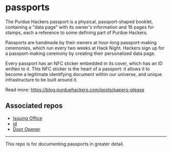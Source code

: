 # passports

The Purdue Hackers passport is a physical, passport-shaped booklet, containing a "data page" with its owner's information and 16 pages for stamps, each a reference to some defining part of Purdue Hackers.

Passports are handmade by their owners at hour-long passport-making ceremonies, which run every two weeks at Hack Night. Hackers sign up for a passport-making ceremony by creating their personalized data page.

Every passport has an NFC sticker embedded in its cover, which has an ID written to it. This NFC sticker is the heart of a passport: it allows it to become a legitimate identifying document within our universe, and unique infrastructure to be built around it.

Read more: https://blog.purduehackers.com/posts/papers-please

## Associated repos

- [Issuing Office](https://github.com/purduehackers/passport-data-pages)
- [id](https://github.com/purduehackers/id)
- [Door Opener](https://github.com/purduehackers/door-opener)

---

This repo is for documenting passports in greater detail.
